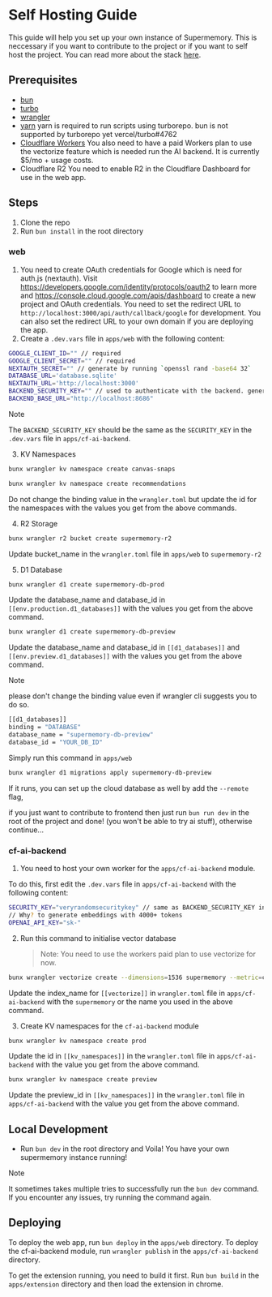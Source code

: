 # Self Hosting Guide

This guide will help you set up your own instance of Supermemory. This is neccessary if you want to contribute to the project or if you want to self host the project. You can read more about the stack [here](https://github.com/supermemoryai/supermemory/?tab=readme-ov-file#-the-stack).

## Prerequisites

- [bun](https://bun.sh/)
- [turbo](https://turbo.build/repo/docs/installing)
- [wrangler](https://developers.cloudflare.com/workers/cli-wrangler/install-update)
- [yarn](https://yarnpkg.com/getting-started/install) yarn is required to run scripts using turborepo. bun is not supported by turborepo yet vercel/turbo#4762
- [Cloudflare Workers](https://developers.cloudflare.com/workers/platform/pricing/) You also need to have a paid Workers plan to use the vectorize feature which is needed run the AI backend. It is currently $5/mo + usage costs.
- Cloudflare R2 You need to enable R2 in the Cloudflare Dashboard for use in the web app.

## Steps

1. Clone the repo
2. Run `bun install` in the root directory

### web

1. You need to create OAuth credentials for Google which is need for auth.js (nextauth). Visit https://developers.google.com/identity/protocols/oauth2 to learn more and https://console.cloud.google.com/apis/dashboard to create a new project and OAuth credentials. You need to set the redirect URL to `http://localhost:3000/api/auth/callback/google` for development. You can also set the redirect URL to your own domain if you are deploying the app.
2. Create a `.dev.vars` file in `apps/web` with the following content:

```bash
GOOGLE_CLIENT_ID="" // required
GOOGLE_CLIENT_SECRET="" // required
NEXTAUTH_SECRET="" // generate by running `openssl rand -base64 32`
DATABASE_URL='database.sqlite'
NEXTAUTH_URL='http://localhost:3000'
BACKEND_SECURITY_KEY="" // used to authenticate with the backend. generate a random string using `openssl rand -base64 32`
BACKEND_BASE_URL="http://localhost:8686"
```

> [!NOTE]
> The `BACKEND_SECURITY_KEY` should be the same as the `SECURITY_KEY` in the `.dev.vars` file in `apps/cf-ai-backend`.

3. KV Namespaces

```bash
bunx wrangler kv namespace create canvas-snaps
```

```bash
bunx wrangler kv namespace create recommendations
```

Do not change the binding value in the `wrangler.toml` but update the id for the namespaces with the values you get from the above commands.

4. R2 Storage

```bash
bunx wrangler r2 bucket create supermemory-r2
```

Update bucket_name in the `wrangler.toml` file in `apps/web` to `supermemory-r2`

5. D1 Database

```bash
bunx wrangler d1 create supermemory-db-prod
```

Update the database_name and database_id in `[[env.production.d1_databases]]` with the values you get from the above command.

```bash
bunx wrangler d1 create supermemory-db-preview
```

Update the database_name and database_id in `[[d1_databases]]` and `[[env.preview.d1_databases]]` with the values you get from the above command.

> [!NOTE]
> please don't change the binding value even if wrangler cli suggests you to do so.

```bash
[[d1_databases]]
binding = "DATABASE"
database_name = "supermemory-db-preview"
database_id = "YOUR_DB_ID"
```

Simply run this command in `apps/web`

```bash
bunx wrangler d1 migrations apply supermemory-db-preview
```

If it runs, you can set up the cloud database as well by add the `--remote` flag,

if you just want to contribute to frontend then just run `bun run dev` in the root of the project and done! (you won't be able to try ai stuff), otherwise continue...

### cf-ai-backend

1. You need to host your own worker for the `apps/cf-ai-backend` module.

To do this, first edit the `.dev.vars` file in `apps/cf-ai-backend` with the following content:

```bash
SECURITY_KEY="veryrandomsecuritykey" // same as BACKEND_SECURITY_KEY in web
// Why? to generate embeddings with 4000+ tokens
OPENAI_API_KEY="sk-"
```

2. Run this command to initialise vector database
   > Note: You need to use the workers paid plan to use vectorize for now.

```bash
bunx wrangler vectorize create --dimensions=1536 supermemory --metric=cosine
```

Update the index_name for `[[vectorize]]` in `wrangler.toml` file in `apps/cf-ai-backend` with the `supermemory` or the name you used in the above command.

3. Create KV namespaces for the `cf-ai-backend` module

```bash
bunx wrangler kv namespace create prod
```

Update the id in `[[kv_namespaces]]` in the `wrangler.toml` file in `apps/cf-ai-backend` with the value you get from the above command.

```bash
bunx wrangler kv namespace create preview
```

Update the preview_id in `[[kv_namespaces]]` in the `wrangler.toml` file in `apps/cf-ai-backend` with the value you get from the above command.

## Local Development

- Run `bun dev` in the root directory and Voila! You have your own supermemory instance running!

> [!NOTE]
> It sometimes takes multiple tries to successfully run the `bun dev` command. If you encounter any issues, try running the command again.

## Deploying

To deploy the web app, run `bun deploy` in the `apps/web` directory.
To deploy the cf-ai-backend module, run `wrangler publish` in the `apps/cf-ai-backend` directory.

To get the extension running, you need to build it first. Run `bun build` in the `apps/extension` directory and then load the extension in chrome.
